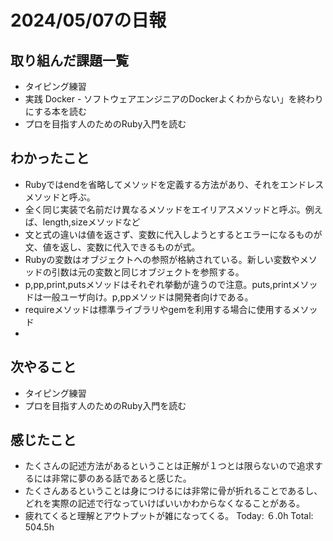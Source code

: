 # 2024/05/07の日報
## 取り組んだ課題一覧
* タイピング練習
*  実践 Docker - ソフトウェアエンジニアのDockerよくわからない」を終わりにする本を読む
*  プロを目指す人のためのRuby入門を読む
## わかったこと
* Rubyではendを省略してメソッドを定義する方法があり、それをエンドレスメソッドと呼ぶ。
* 全く同じ実装で名前だけ異なるメソッドをエイリアスメソッドと呼ぶ。例えば、length,sizeメソッドなど
* 文と式の違いは値を返さず、変数に代入しようとするとエラーになるものが文、値を返し、変数に代入できるものが式。
* Rubyの変数はオブジェクトへの参照が格納されている。新しい変数やメソッドの引数は元の変数と同じオブジェクトを参照する。
* p,pp,print,putsメソッドはそれぞれ挙動が違うので注意。puts,printメソッドは一般ユーザ向け。p,ppメソッドは開発者向けである。
* requireメソッドは標準ライブラリやgemを利用する場合に使用するメソッド
* 
## 次やること
* タイピング練習
* プロを目指す人のためのRuby入門を読む
## 感じたこと
* たくさんの記述方法があるということは正解が１つとは限らないので追求するには非常に夢のある話であると感じた。
* たくさんあるということは身につけるには非常に骨が折れることであるし、どれを実際の記述で行なっていけばいいかわからなくなることがある。
* 疲れてくると理解とアウトプットが雑になってくる。
Today: ６.0h
Total: 504.5h
